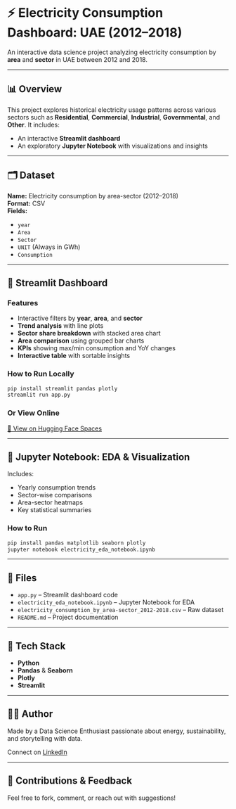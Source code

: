 # ⚡ Electricity Consumption Dashboard: UAE (2012–2018)

An interactive data science project analyzing electricity consumption by **area** and **sector** in UAE between 2012 and 2018.

---

## 📊 Overview

This project explores historical electricity usage patterns across various sectors such as **Residential**, **Commercial**, **Industrial**, **Governmental**, and **Other**. It includes:

- An interactive **Streamlit dashboard**  
- An exploratory **Jupyter Notebook** with visualizations and insights

---

## 🗂 Dataset

**Name:** Electricity consumption by area-sector (2012–2018)  
**Format:** CSV  
**Fields:**

- `year`  
- `Area`  
- `Sector`  
- `UNIT` (Always in GWh)  
- `Consumption`

---

## 🚀 Streamlit Dashboard

### Features

- Interactive filters by **year**, **area**, and **sector**  
- **Trend analysis** with line plots  
- **Sector share breakdown** with stacked area chart  
- **Area comparison** using grouped bar charts  
- **KPIs** showing max/min consumption and YoY changes  
- **Interactive table** with sortable insights

### How to Run Locally

```bash
pip install streamlit pandas plotly
streamlit run app.py
```

### Or View Online

[🔗 View on Hugging Face Spaces](https://huggingface.co/spaces/abdulkarim-suleiman/electricity-consumption-dashboard)

---

## 📓 Jupyter Notebook: EDA & Visualization

Includes:

- Yearly consumption trends  
- Sector-wise comparisons  
- Area-sector heatmaps  
- Key statistical summaries

### How to Run

```bash
pip install pandas matplotlib seaborn plotly
jupyter notebook electricity_eda_notebook.ipynb
```

---

## 📁 Files

- `app.py` – Streamlit dashboard code  
- `electricity_eda_notebook.ipynb` – Jupyter Notebook for EDA  
- `electricity_consumption_by_area-sector_2012-2018.csv` – Raw dataset  
- `README.md` – Project documentation

---

## 🧰 Tech Stack

- **Python**  
- **Pandas** & **Seaborn**  
- **Plotly**  
- **Streamlit**

---

## 👨‍💻 Author

Made by a Data Science Enthusiast passionate about energy, sustainability, and storytelling with data.

Connect on [LinkedIn](https://linkedin.com/in/abdulkarim-suleiman-a6956014b)

---

## 🙌 Contributions & Feedback

Feel free to fork, comment, or reach out with suggestions!
